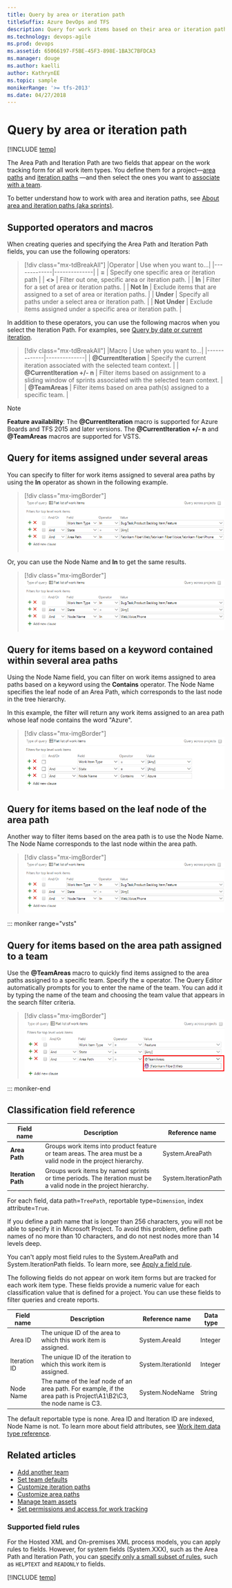 ```yaml
---
title: Query by area or iteration path
titleSuffix: Azure DevOps and TFS
description: Query for work items based on their area or iteration path in Azure Boards & Team Foundation Server
ms.technology: devops-agile
ms.prod: devops
ms.assetid: 65066197-F5BE-45F3-898E-1BA3C7BFDCA3
ms.manager: douge
ms.author: kaelli
author: KathrynEE
ms.topic: sample
monikerRange: '>= tfs-2013'
ms.date: 04/27/2018  
---
```



# Query by area or iteration path 

[!INCLUDE [temp](../_shared/version-vsts-tfs-all-versions.md)]

The Area Path and Iteration Path are two fields that appear on the work tracking form for all work item types. You define them for a project&mdash;[area paths](../../organizations/settings/set-area-paths.md) and [iteration paths](../../organizations/settings/set-iteration-paths-sprints.md) &mdash;and then select the ones you want to [associate with a team](../../organizations/settings/set-team-defaults.md). 

To better understand how to work with area and iteration paths, see [About area and iteration paths (aka sprints)](../../organizations/settings/about-areas-iterations.md).

## Supported operators and macros 
When creating queries and specifying the Area Path and Iteration Path fields, you can use the following operators: 

> [!div class="mx-tdBreakAll"]
> |Operator     | Use when you want to...| 
> |-------------|--------------|
> | **=**           | Specify one specific area or iteration path  |
> | **<>**          | Filter out one, specific area or iteration path. |
> | **In**          | Filter for a set of area or iteration paths.  |
> | **Not In**      | Exclude items that are assigned to a set of area or iteration paths. |
> | **Under**       | Specify all paths under a select area or iteration path. |
> | **Not Under**   | Exclude items assigned under a specific area or iteration path.  |


In addition to these operators, you can use the following macros when you select the Iteration Path. For examples, see [Query by date or current iteration](query-by-area-iteration-path.md). 

> [!div class="mx-tdBreakAll"]
> |Macro   | Use when you want to...|
> |-------------|--------------|
> | **@CurrentIteration**        | Specify the current iteration associated with the selected team context.  |
> | **@CurrentIteration +/- n**  | Filter items based on assignment to a sliding window of sprints associated with the selected team context.  |
> | **@TeamAreas**  | Filter items based on area path(s) assigned to a specific team.  |

> [!NOTE]   
> **Feature availability**: The **@CurrentIteration** macro is supported for Azure Boards and TFS 2015 and later versions. The **@CurrentIteration +/- n** and **@TeamAreas** macros are supported for VSTS. 

## Query for items assigned under several areas 

You can specify to filter for work items assigned to several area paths by using the **In** operator as shown in the following example.  
 
> [!div class="mx-imgBorder"]
> ![Query on Area Path for several areas](_img/query-area-iteration/query-with-in-operator.png)

Or, you can use the Node Name and **In** to get the same results. 

> [!div class="mx-imgBorder"]
> ![Query on Node Name for several areas](_img/query-area-iteration/query-with-in-operator-node-name.png)

## Query for items based on a keyword contained within several area paths   

Using the Node Name field, you can filter on work items assigned to area paths based on a keyword using the **Contains** operator. The Node Name specifies the leaf node of an Area Path, which corresponds to the last node in the tree hierarchy. 

In this example, the filter will return any work items assigned to an area path whose leaf node contains the word "Azure".

> [!div class="mx-imgBorder"]
> ![Query for several sprints](_img/query-area-iteration/query-filter-contains-node-name.png)

## Query for items based on the leaf node of the area path 

Another way to filter items based on the area path is to use the Node Name. The Node Name corresponds to the last node within the area path. 

> [!div class="mx-imgBorder"]
> ![Query on Node Name for several areas](_img/query-area-iteration/query-with-in-operator-node-name.png)



::: moniker range="vsts"
<a id="team-area-path" /> 
## Query for items based on the area path assigned to a team

Use the **@TeamAreas** macro to quickly find items assigned to the area paths assigned to a specific team. Specify the **=** operator. The Query Editor automatically prompts for you to enter the name of the team. You can add it by typing the name of the team and choosing the team value that appears in the search filter criteria.   

> [!div class="mx-imgBorder"]
> ![Query on area paths assigned to a team](_img/query-area-iteration/teamareas-macro-example.png)

::: moniker-end

<a name="field-reference"></a>
## Classification field reference 

|**Field name**|**Description**|**Reference name**|
|---|---|---|
|**Area Path**|Groups work items into product feature or team areas. The area must be a valid node in the project hierarchy.|System.AreaPath |
|**Iteration Path**|Groups work items by named sprints or time periods. The iteration must be a valid node in the project hierarchy.|System.IterationPath |

For each field, data path=```TreePath```, reportable type=```Dimension```, index attribute=```True```. 
 
If you define a path name that is longer than 256 characters, you will not be able to specify it in Microsoft Project. To avoid this problem, define path names of no more than 10 characters, and do not nest nodes more than 14 levels deep.

You can't apply most field rules to the System.AreaPath and System.IterationPath fields. To learn more, see [Apply a field rule](../../reference/xml/apply-rule-work-item-field.md).

The following fields do not appear on work item forms but are tracked for each work item type. These fields provide a numeric value for each classification value that is defined for a project. You can use these fields to filter queries and create reports.

|**Field name**|**Description**|**Reference name**|**Data type**|
|---|---|---|---|
|Area ID|The unique ID of the area to which this work item is assigned.|System.AreaId|Integer|
|Iteration ID|The unique ID of the iteration to which this work item is assigned.|System.IterationId|Integer|
|Node Name|The name of the leaf node of an area path. For example, if the area path is Project\A1\B2\C3, the node name is C3.|System.NodeName|String|

The default reportable type is none. Area ID and Iteration ID are indexed, Node Name is not. To learn more about field attributes, see [Work item data type reference](../../reference/xml/define-modify-work-item-fields.md).



## Related articles 

*	[Add another team](../../organizations/settings/add-teams.md)  
*	[Set team defaults](../../organizations/settings/set-team-defaults.md)  
*	[Customize iteration paths](../../organizations/settings/set-iteration-paths-sprints.md)  
*	[Customize area paths](../../organizations/settings/set-area-paths.md)  
*	[Manage team assets](../../organizations/settings/configure-team-settings.md)  
*	[Set permissions and access for work tracking](../../organizations/security/set-permissions-access-work-tracking.md) 


<a name="field-rules"></a>
### Supported field rules  

For the Hosted XML and On-premises XML process models, you can apply rules to fields. However, for system fields (System.XXX), such as the Area Path and Iteration Path, you can [specify only a small subset of rules](../../reference/xml/apply-rule-work-item-field.md#system), such as ```HELPTEXT``` and ```READONLY``` to  fields. 

[!INCLUDE [temp](../_shared/rest-apis-queries.md)]
 
 